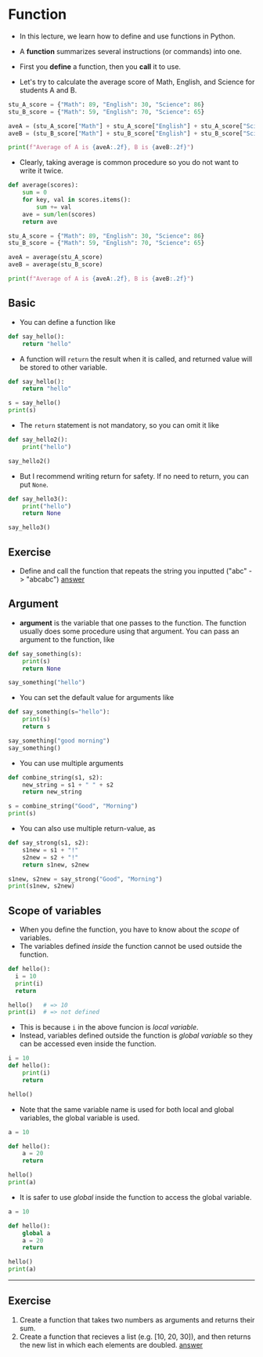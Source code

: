 # Function
* In this lecture, we learn how to define and use functions in Python.
* A **function** summarizes several instructions (or commands) into one.
* First you **define** a function, then you **call** it to use.

* Let's try to calculate the average score of Math, English, and Science for students A and B.
```python
stu_A_score = {"Math": 89, "English": 30, "Science": 86}
stu_B_score = {"Math": 59, "English": 70, "Science": 65}

aveA = (stu_A_score["Math"] + stu_A_score["English"] + stu_A_score["Science"])/3
aveB = (stu_B_score["Math"] + stu_B_score["English"] + stu_B_score["Science"])/3

print(f"Average of A is {aveA:.2f}, B is {aveB:.2f}")
```
* Clearly, taking average is common procedure so you do not want to write it twice.
```python
def average(scores):
    sum = 0
    for key, val in scores.items():
        sum += val
    ave = sum/len(scores)
    return ave

stu_A_score = {"Math": 89, "English": 30, "Science": 86}
stu_B_score = {"Math": 59, "English": 70, "Science": 65}

aveA = average(stu_A_score)
aveB = average(stu_B_score)

print(f"Average of A is {aveA:.2f}, B is {aveB:.2f}")
```

## Basic
* You can define a function like
```python
def say_hello():
    return "hello"
```
* A function will `return` the result when it is called, and returned value will be stored to other variable.
```python
def say_hello():
    return "hello"

s = say_hello()
print(s)
```

* The `return` statement is not mandatory, so you can omit it like
```python
def say_hello2():
    print("hello")

say_hello2()
```
* But I recommend writing return for safety. If no need to return, you can put `None`.
```python
def say_hello3():
    print("hello")
    return None

say_hello3()
```
## Exercise
* Define and call the function that repeats the string you inputted ("abc" -> "abcabc")
<a href="./answer.md#function1">answer</a>

## Argument
* **argument** is the variable that one passes to the function. The function usually does some procedure using that argument. You can pass an argument to the function, like
```python
def say_something(s):
    print(s)
    return None

say_something("hello")
```
* You can set the default value for arguments like
```python
def say_something(s="hello"):
    print(s)
    return s

say_something("good morning")
say_something()
```
* You can use multiple arguments
```python
def combine_string(s1, s2):
    new_string = s1 + " " + s2
    return new_string

s = combine_string("Good", "Morning")
print(s)
```
* You can also use multiple return-value, as
```python
def say_strong(s1, s2):
    s1new = s1 + "!"
    s2new = s2 + "!"
    return s1new, s2new

s1new, s2new = say_strong("Good", "Morning")
print(s1new, s2new)
```

## Scope of variables
* When you define the function, you have to know about the *scope* of variables.
* The variables defined *inside* the function cannot be used outside the function.
```python
def hello():
  i = 10
  print(i)
  return

hello()   # => 10
print(i)  # => not defined
```
* This is because `i` in the above funcion is *local variable*.
* Instead, variables defined outside the function is *global variable* so they can be accessed even inside the function.
```python
i = 10
def hello():
    print(i)
    return

hello()
```
* Note that the same variable name is used for both local and global variables, the global variable is used.
```python
a = 10

def hello():
    a = 20
    return

hello()
print(a)
```
* It is safer to use *global* inside the function to access the global variable.
```python
a = 10

def hello():
    global a
    a = 20
    return

hello()
print(a)
```

---

## Exercise
1. Create a function that takes two numbers as arguments and returns their sum.
2. Create a function that recieves a list (e.g. [10, 20, 30]), and then returns the new list in which each elements are doubled.
<a href="./answer.md#function2">answer</a>
